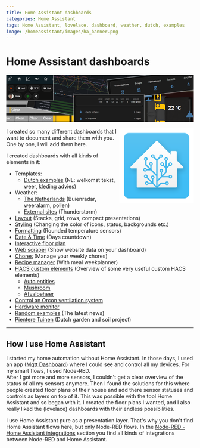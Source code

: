 ```yaml
---
title: Home Assistant dashboards
categories: Home Assistant
tags: Home Assistant, lovelace, dashboard, weather, dutch, examples
image: /homeassistant/images/ha_banner.png
---
```

# Home Assistant dashboards

![Banner](images/ha_banner.png)

<img style="float: right;height:200px" src="images/home_assistant_logo.png" alt="Home Assistant logo" >

I created so many different dashboards that I want to document and share them with you.
One by one, I will add them here.

I created dashboards with all kinds of elements in it:
* Templates:
  * [Dutch examples](homeassistant_dashboard_templates_nl) (NL: welkomst tekst, weer, kleding advies)
* Weather:
  * [The Netherlands](homeassistant_dashboard_weather_nl) (Buienradar, weeralarm, pollen)
  * [External sites](homeassistant_dashboard_weather) (Thunderstorm) 
* [Layout](homeassistant_dashboard_layout) (Stacks, grid, rows, compact presentations)
* [Styling](homeassistant_dashboard_styling) (Changing the color of icons, status, backgrounds etc.)
* [Formatting](homeassistant_dashboard_formatting) (Rounded temperature sensors)
* [Date & Time](homeassistant_dashboard_date_time) (Days countdown)
* [Interactive floor plan](homeassistant_dashboard_floorplan)
* [Web scraper](homeassistant_web_scraper) (Show website data on your dashboard)
* [Chores](homeassistant_dashboard_chores) (Manage your weekly chores)
* [Recipe manager](homeassistant_dashboard_mealie) (With meal weekplanner)
* [HACS custom elements](homeassistant_dashboard_hacs) (Overview of some very useful custom HACS elements)
  * [Auto entities](homeassistant_dashboard_card_auto-entities) 
  * [Mushroom](homeassistant_dashboard_card_mushroom) 
  * [Afvalbeheer](homeassistant_hacs_afvalbeheer)
* [Control an Orcon ventilation system](../esphome/orcon_mechanic_ventilation)
* [Hardware monitor](homeassistant_hardware_monitor)
* [Random examples](homeassistant_dashboard_examples) (The latest news)
* [Pientere Tuinen](homeassistant_dashboard_pientere_tuinen) (Dutch garden and soil project)

---
## How I use Home Assistant

I started my home automation without Home Assistant. In those days, I used an app ([Mqtt Dashboard](https://play.google.com/store/apps/details?id=com.app.vetru.mqttdashboard)) where I could see and control all my devices. For my smart flows, I used Node-RED.  
After I got more and more sensors, I couldn't get a clear overview of the status of all my sensors anymore.
Then I found the solutions for this where people created floor plans of their house and add there sensor statuses and controls as layers on top of it. This was possible with the tool Home Assistant and so began with it. I created the floor plans I wanted, and I also really liked the (lovelace) dashboards with their endless possibilities.

I use Home Assistant pure as a presentation layer. That's why you don't find Home Assistant flows here, but only Node-RED flows.
In the [Node-RED - Home Assistant integrations](../node-red/node-red_home-assistant) section you find all kinds of integrations between Node-RED and Home Assistant.